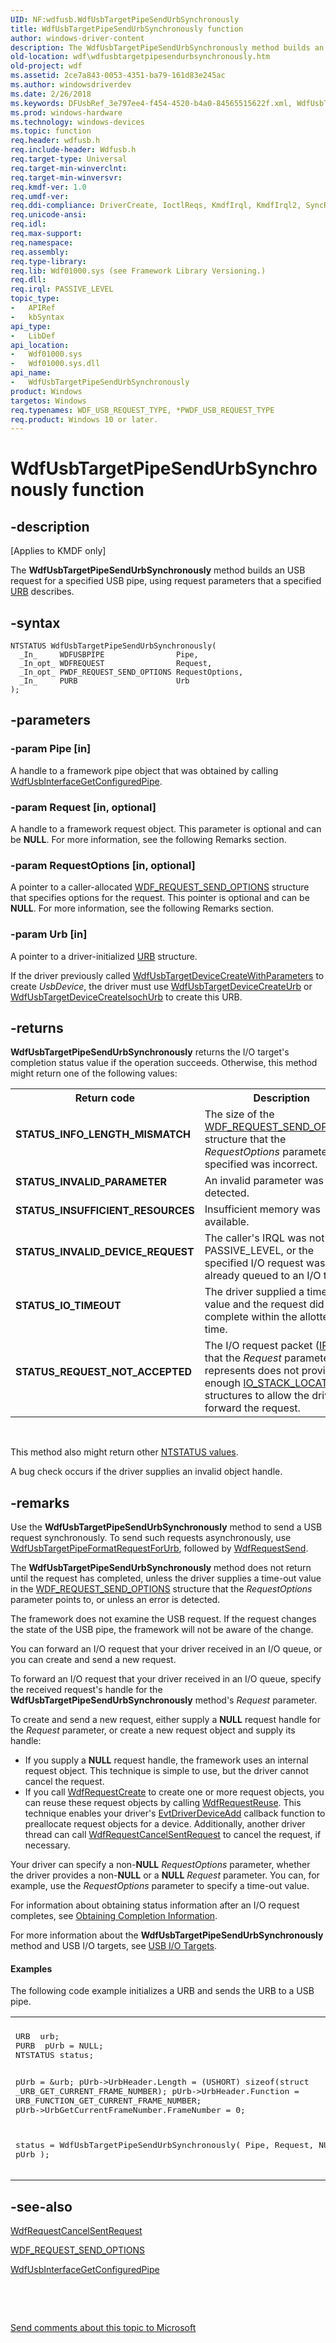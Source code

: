 ```yaml
---
UID: NF:wdfusb.WdfUsbTargetPipeSendUrbSynchronously
title: WdfUsbTargetPipeSendUrbSynchronously function
author: windows-driver-content
description: The WdfUsbTargetPipeSendUrbSynchronously method builds an USB request for a specified USB pipe, using request parameters that a specified URB describes.
old-location: wdf\wdfusbtargetpipesendurbsynchronously.htm
old-project: wdf
ms.assetid: 2ce7a843-0053-4351-ba79-161d83e245ac
ms.author: windowsdriverdev
ms.date: 2/26/2018
ms.keywords: DFUsbRef_3e797ee4-f454-4520-b4a0-84565515622f.xml, WdfUsbTargetPipeSendUrbSynchronously, WdfUsbTargetPipeSendUrbSynchronously method, kmdf.wdfusbtargetpipesendurbsynchronously, wdf.wdfusbtargetpipesendurbsynchronously, wdfusb/WdfUsbTargetPipeSendUrbSynchronously
ms.prod: windows-hardware
ms.technology: windows-devices
ms.topic: function
req.header: wdfusb.h
req.include-header: Wdfusb.h
req.target-type: Universal
req.target-min-winverclnt: 
req.target-min-winversvr: 
req.kmdf-ver: 1.0
req.umdf-ver: 
req.ddi-compliance: DriverCreate, IoctlReqs, KmdfIrql, KmdfIrql2, SyncReqSend, UsbKmdfIrql, UsbKmdfIrql2
req.unicode-ansi: 
req.idl: 
req.max-support: 
req.namespace: 
req.assembly: 
req.type-library: 
req.lib: Wdf01000.sys (see Framework Library Versioning.)
req.dll: 
req.irql: PASSIVE_LEVEL
topic_type:
-	APIRef
-	kbSyntax
api_type:
-	LibDef
api_location:
-	Wdf01000.sys
-	Wdf01000.sys.dll
api_name:
-	WdfUsbTargetPipeSendUrbSynchronously
product: Windows
targetos: Windows
req.typenames: WDF_USB_REQUEST_TYPE, *PWDF_USB_REQUEST_TYPE
req.product: Windows 10 or later.
---
```


# WdfUsbTargetPipeSendUrbSynchronously function


## -description


<p class="CCE_Message">[Applies to KMDF only]

The <b>WdfUsbTargetPipeSendUrbSynchronously</b> method builds an USB request for a specified USB pipe, using request parameters that a specified <a href="..\usb\ns-usb-_urb.md">URB</a> describes.


## -syntax


````
NTSTATUS WdfUsbTargetPipeSendUrbSynchronously(
  _In_     WDFUSBPIPE                Pipe,
  _In_opt_ WDFREQUEST                Request,
  _In_opt_ PWDF_REQUEST_SEND_OPTIONS RequestOptions,
  _In_     PURB                      Urb
);
````


## -parameters




### -param Pipe [in]

A handle to a framework pipe object that was obtained by calling <a href="..\wdfusb\nf-wdfusb-wdfusbinterfacegetconfiguredpipe.md">WdfUsbInterfaceGetConfiguredPipe</a>. 


### -param Request [in, optional]

A handle to a framework request object. This parameter is optional and can be <b>NULL</b>. For more information, see the following Remarks section.


### -param RequestOptions [in, optional]

A pointer to a caller-allocated <a href="..\wdfrequest\ns-wdfrequest-_wdf_request_send_options.md">WDF_REQUEST_SEND_OPTIONS</a> structure that specifies options for the request. This pointer is optional and can be <b>NULL</b>. For more information, see the following Remarks section.


### -param Urb [in]

A pointer to a driver-initialized <a href="..\usb\ns-usb-_urb.md">URB</a> structure.

If the driver previously called <a href="..\wdfusb\nf-wdfusb-wdfusbtargetdevicecreatewithparameters.md">WdfUsbTargetDeviceCreateWithParameters</a> to create <i>UsbDevice</i>, the driver must use <a href="..\wdfusb\nf-wdfusb-wdfusbtargetdevicecreateurb.md">WdfUsbTargetDeviceCreateUrb</a> or <a href="..\wdfusb\nf-wdfusb-wdfusbtargetdevicecreateisochurb.md">WdfUsbTargetDeviceCreateIsochUrb</a> to create this URB.


## -returns



<b>WdfUsbTargetPipeSendUrbSynchronously</b> returns the I/O target's completion status value if the operation succeeds. Otherwise, this method might return one of the following values:

<table>
<tr>
<th>Return code</th>
<th>Description</th>
</tr>
<tr>
<td width="40%">
<dl>
<dt><b>STATUS_INFO_LENGTH_MISMATCH</b></dt>
</dl>
</td>
<td width="60%">
The size of the <a href="..\wdfrequest\ns-wdfrequest-_wdf_request_send_options.md">WDF_REQUEST_SEND_OPTIONS</a> structure that the <i>RequestOptions</i> parameter specified was incorrect.

</td>
</tr>
<tr>
<td width="40%">
<dl>
<dt><b>STATUS_INVALID_PARAMETER</b></dt>
</dl>
</td>
<td width="60%">
An invalid parameter was detected.

</td>
</tr>
<tr>
<td width="40%">
<dl>
<dt><b>STATUS_INSUFFICIENT_RESOURCES</b></dt>
</dl>
</td>
<td width="60%">
Insufficient memory was available.

</td>
</tr>
<tr>
<td width="40%">
<dl>
<dt><b>STATUS_INVALID_DEVICE_REQUEST</b></dt>
</dl>
</td>
<td width="60%">
The caller's IRQL was not PASSIVE_LEVEL, or the specified I/O request was already queued to an I/O target.

</td>
</tr>
<tr>
<td width="40%">
<dl>
<dt><b>STATUS_IO_TIMEOUT</b></dt>
</dl>
</td>
<td width="60%">
The driver supplied a time-out value and the request did not complete within the allotted time. 

</td>
</tr>
<tr>
<td width="40%">
<dl>
<dt><b>STATUS_REQUEST_NOT_ACCEPTED</b></dt>
</dl>
</td>
<td width="60%">
The I/O request packet (<a href="..\wdm\ns-wdm-_irp.md">IRP</a>) that the <i>Request</i> parameter represents does not provide enough <a href="..\wdm\ns-wdm-_io_stack_location.md">IO_STACK_LOCATION</a> structures to allow the driver to forward the request.

</td>
</tr>
</table>
 

This method also might return other <a href="https://msdn.microsoft.com/library/windows/hardware/ff557697">NTSTATUS values</a>.

A bug check occurs if the driver supplies an invalid object handle.






## -remarks



Use the <b>WdfUsbTargetPipeSendUrbSynchronously</b> method to send a USB request synchronously. To send such requests asynchronously, use <a href="..\wdfusb\nf-wdfusb-wdfusbtargetpipeformatrequestforurb.md">WdfUsbTargetPipeFormatRequestForUrb</a>, followed by <a href="..\wdfrequest\nf-wdfrequest-wdfrequestsend.md">WdfRequestSend</a>.

The <b>WdfUsbTargetPipeSendUrbSynchronously</b> method does not return until the request has completed, unless the driver supplies a time-out value in the <a href="..\wdfrequest\ns-wdfrequest-_wdf_request_send_options.md">WDF_REQUEST_SEND_OPTIONS</a> structure that the <i>RequestOptions</i> parameter points to, or unless an error is detected.

The framework does not examine the USB request. If the request changes the state of the USB pipe, the framework will not be aware of the change.

You can forward an I/O request that your driver received in an I/O queue, or you can create and send a new request.

To forward an I/O request that your driver received in an I/O queue, specify the received request's handle for the <b>WdfUsbTargetPipeSendUrbSynchronously</b> method's <i>Request</i> parameter.

To create and send a new request, either supply a <b>NULL</b> request handle for the <i>Request</i> parameter, or create a new request object and supply its handle:

<ul>
<li>
If you supply a <b>NULL</b> request handle, the framework uses an internal request object. This technique is simple to use, but the driver cannot cancel the request.

</li>
<li>
If you call <a href="..\wdfrequest\nf-wdfrequest-wdfrequestcreate.md">WdfRequestCreate</a> to create one or more request objects, you can reuse these request objects by calling <a href="..\wdfrequest\nf-wdfrequest-wdfrequestreuse.md">WdfRequestReuse</a>. This technique enables your driver's <a href="..\wdfdriver\nc-wdfdriver-evt_wdf_driver_device_add.md">EvtDriverDeviceAdd</a> callback function to preallocate request objects for a device. Additionally, another driver thread can call <a href="..\wdfrequest\nf-wdfrequest-wdfrequestcancelsentrequest.md">WdfRequestCancelSentRequest</a> to cancel the request, if necessary.

</li>
</ul>
Your driver can specify a non-<b>NULL</b> <i>RequestOptions</i> parameter, whether the driver provides a non-<b>NULL</b> or a <b>NULL</b> <i>Request</i> parameter. You can, for example, use the <i>RequestOptions</i> parameter to specify a time-out value. 

For information about obtaining status information after an I/O request completes, see <a href="https://docs.microsoft.com/en-us/windows-hardware/drivers/wdf/completing-i-o-requests">Obtaining Completion Information</a>.

For more information about the <b>WdfUsbTargetPipeSendUrbSynchronously</b> method and USB I/O targets, see <a href="https://msdn.microsoft.com/195c0f4b-7f33-428a-8de7-32643ad854c6">USB I/O Targets</a>.


#### Examples

The following code example initializes a URB and sends the URB to a USB pipe.

<div class="code"><span codelanguage=""><table>
<tr>
<th></th>
</tr>
<tr>
<td>
<pre>URB  urb;
PURB  pUrb = NULL;
NTSTATUS status;

pUrb = &amp;urb;
pUrb-&gt;UrbHeader.Length = (USHORT) sizeof(struct _URB_GET_CURRENT_FRAME_NUMBER);
pUrb-&gt;UrbHeader.Function = URB_FUNCTION_GET_CURRENT_FRAME_NUMBER;
pUrb-&gt;UrbGetCurrentFrameNumber.FrameNumber = 0; 

status = WdfUsbTargetPipeSendUrbSynchronously(
                                              Pipe,
                                              Request,
                                              NULL,
                                              pUrb
                                              );</pre>
</td>
</tr>
</table></span></div>



## -see-also

<a href="..\wdfrequest\nf-wdfrequest-wdfrequestcancelsentrequest.md">WdfRequestCancelSentRequest</a>



<a href="..\wdfrequest\ns-wdfrequest-_wdf_request_send_options.md">WDF_REQUEST_SEND_OPTIONS</a>



<a href="..\wdfusb\nf-wdfusb-wdfusbinterfacegetconfiguredpipe.md">WdfUsbInterfaceGetConfiguredPipe</a>



 

 

<a href="mailto:wsddocfb@microsoft.com?subject=Documentation%20feedback [wdf\wdf]:%20WdfUsbTargetPipeSendUrbSynchronously method%20 RELEASE:%20(2/26/2018)&amp;body=%0A%0APRIVACY STATEMENT%0A%0AWe use your feedback to improve the documentation. We don't use your email address for any other purpose, and we'll remove your email address from our system after the issue that you're reporting is fixed. While we're working to fix this issue, we might send you an email message to ask for more info. Later, we might also send you an email message to let you know that we've addressed your feedback.%0A%0AFor more info about Microsoft's privacy policy, see http://privacy.microsoft.com/en-us/default.aspx." title="Send comments about this topic to Microsoft">Send comments about this topic to Microsoft</a>

